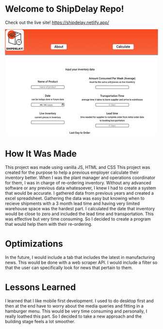 # Welcome to ShipDelay Repo!

Check out the live site!
https://shipdelay.netlify.app/

<img src="gitshipdelay.png" width="550" height="350">

# How It Was Made
This project was made using vanilla JS, HTML and CSS
This project was created for the purpose to help a previous employer calculate their inventory better. When I was the plant manager and operations coordinator for them, I was in charge of re-ordering inventory. Without any advanced software or any previous data whatesoever, I knew I had to create a system that would be accurate. I gathered data from previous years and created a excel spreadsheet. Gathering the data was easy but knowing when to recieve shipments with a 3 month lead time and having very limited warehouse space was the hardest part. I calculated the date that inventory would be close to zero and included the lead time and transportation. This was effective but very time consuming. So I decided to create a program that would help them with their re-ordering. 

# Optimizations 
In the future, I would include a tab that includes the latest in manufacturing news. This would be done with a web scraper API. I would include a filter so that the user can specifically look for news that pertain to them. 

# Lessons Learned 
I learned that I like mobile first development. I used to do desktop first and then at the end have to worry about the media queries and fitting in a hamburger menu. This would be very time consuming and personally, I really loathed this part. So I decided to take a new approach and the building stage feels a lot smoother. 

